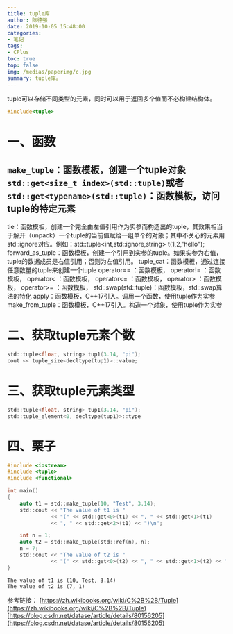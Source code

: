 ```yaml
---
title: tuple库
author: 陈德强
date: 2019-10-05 15:48:00
categories:
- 笔记
tags:
- CPlus
toc: true
top: false
img: /medias/paperimg/c.jpg
summary: tuple库。
---
```



tuple可以存储不同类型的元素，同时可以用于返回多个值而不必构建结构体。
```c
#include<tuple>
```
# 一、函数
`make_tuple`：函数模板，创建一个tuple对象
`std::get<size_t index>(std::tuple)`或者`std::get<typename>(std::tuple)`：函数模板，访问tuple的特定元素
-----------------------------------------------------
tie：函数模板，创建一个完全由左值引用作为实参而构造出的tuple，其效果相当于解开（unpack）一个tuple的当前值赋给一组单个的对象；其中不关心的元素用std::ignore对应。例如：std::tuple<int,std::ignore,string> t(1,2,"hello");
forward_as_tuple：函数模板，创建一个引用到实参的tuple。如果实参为右值，tuple的数据成员是右值引用；否则为左值引用。
tuple_cat：函数模板，通过连接任意数量的tuple来创建一个tuple
operator== ：函数模板，
operator!= ：函数模板，
operator< ：函数模板，
operator<= ：函数模板，
operator> ：函数模板，
operator>= ：函数模板，
std::swap(std::tuple)：函数模板，std::swap算法的特化
apply：函数模板，C++17引入。调用一个函数，使用tuple作为实参
make_from_tuple：函数模板，C++17引入。构造一个对象，使用tuple作为实参
# 二、获取tuple元素个数
```c
std::tuple<float, string> tup1(3.14, "pi");  
cout << tuple_size<decltype(tup1)>::value;  
```
# 三、获取tuple元素类型
```c
std::tuple<float, string> tup1(3.14, "pi");  
std::tuple_element<0, decltype(tup1)>::type  
```
# 四、栗子
```c
#include <iostream>
#include <tuple>
#include <functional>

int main()
{
    auto t1 = std::make_tuple(10, "Test", 3.14);
    std::cout << "The value of t1 is "
              << "(" << std::get<0>(t1) << ", " << std::get<1>(t1)
              << ", " << std::get<2>(t1) << ")\n";

    int n = 1;
    auto t2 = std::make_tuple(std::ref(n), n);
    n = 7;
    std::cout << "The value of t2 is "
              << "(" << std::get<0>(t2) << ", " << std::get<1>(t2) << ")\n";
}
```
```
The value of t1 is (10, Test, 3.14)
The value of t2 is (7, 1)
```

参考链接：
[https://zh.wikibooks.org/wiki/C%2B%2B/Tuple](https://zh.wikibooks.org/wiki/C%2B%2B/Tuple)
[https://blog.csdn.net/datase/article/details/80156205](https://blog.csdn.net/datase/article/details/80156205)
